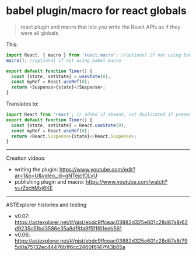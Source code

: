 # babel plugin/macro for react globals

> react plugin and macro that lets you write the React APIs as if they were all globals

This:

```js
import React, { macro } from 'react.macro'; //optional if not using babel macro
macro(); //optional if not using babel macro

export default function Timer() {
  const [state, setState] = useState(0);
  const myRef = React.useRef(0);
  return <Suspense>{state}</Suspense>;
}
```

Translates to:

```js
import React from 'react'; // added if absent, not duplicated if present
export default function Timer() {
  const [state, setState] = React.useState(0);
  const myRef = React.useRef(0);
  return <React.Suspense>{state}</React.Suspense>;
}
```

---

Creation videos:

- writing the plugin: https://www.youtube.com/edit?ar=1&o=U&video_id=gNTejc1OLvU
- publishing plugin and macro: https://www.youtube.com/watch?v=rZxchMxj6KE

---

ASTExplorer histories and testing

- v0.07: https://astexplorer.net/#/gist/ebdc9ffceac03882d325e601c28d87a8/62d9235c51bd3586e35a8df8fa9f5f1f61eeb561
- v0.06: https://astexplorer.net/#/gist/ebdc9ffceac03882d325e601c28d87a8/795d0a75132ec44476b1f6cc2460f6147f43b65a
